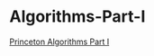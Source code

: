 # Algorithms-Part-I
[Princeton Algorithms Part I](https://www.coursera.org/learn/algorithms-part1/)
